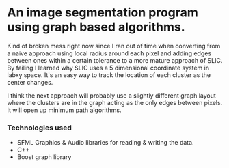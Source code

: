 # An image segmentation program using graph based algorithms.

Kind of broken mess right now since I ran out of time when converting from a naive approach using local radius around each pixel and adding edges between ones within a certain tolerance to a more mature approach of SLIC. By failing I learned why SLIC uses a 5 dimensional coordinate system in labxy space. It's an easy way to track the location of each cluster as the center changes.

I think the next approach will probably use a slightly different graph layout where the clusters are in the graph acting as the only edges between pixels. It will open up minimum path algorithms. 

### Technologies used
* SFML Graphics & Audio libraries for reading & writing the data.
* C++
* Boost graph library
